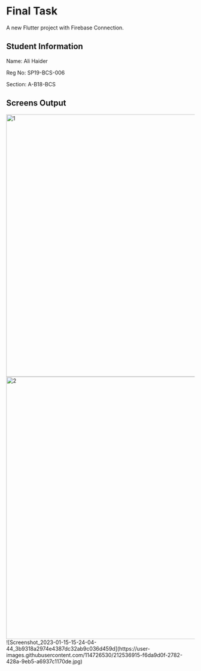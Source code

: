 # Final Task

A new Flutter project with Firebase Connection.

## Student Information

Name: Ali Haider

Reg No: SP19-BCS-006

Section: A-B18-BCS

## Screens Output
<img width="700" alt="1" src="https://user-images.githubusercontent.com/114726530/212536461-99b14ee1-9c0b-461e-b20b-c6ea6b7b1098.PNG">
<img width="700" alt="2" src="https://user-images.githubusercontent.com/114726530/212536525-90aaad90-3d9a-4bf2-8758-db1c5d49a45b.PNG">
![Screenshot_2023-01-15-15-24-04-44_3b9318a2974e4387dc32ab9c036d459d](https://user-images.githubusercontent.com/114726530/212536915-f6da9d0f-2782-428a-9eb5-a6937c1170de.jpg)

